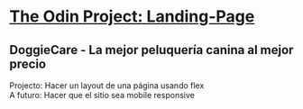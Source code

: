 # [The Odin Project: Landing-Page](https://www.theodinproject.com/lessons/foundations-landing-page)
## DoggieCare - La mejor peluquería canina al mejor precio
Projecto: Hacer un layout de una página usando flex  
A futuro: Hacer que el sitio sea mobile responsive